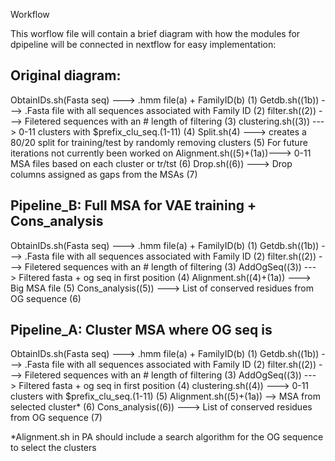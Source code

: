 Workflow

This worflow file will contain a brief diagram with how  the modules for dpipeline will be connected in nextflow for easy implementation:

## Original diagram:

ObtainIDs.sh(Fasta seq) ---> .hmm file(a) + FamilyID(b)                      (1)
Getdb.sh((1b)) ---> .Fasta file with all sequences associated with Family ID (2)
filter.sh((2)) ---> Filetered sequences with an # length of filtering        (3)
clustering.sh((3)) ---> 0-11 clusters with $prefix_clu_seq.(1-11)            (4) 
Split.sh(4) ---> creates a 80/20 split for training/test by randomly removing clusters (5)   For future iterations not currently been worked on
Alignment.sh((5)+(1a))---> 0-11 MSA files based on each cluster or tr/tst              (6)
Drop.sh((6)) --->  Drop columns assigned as gaps from the MSAs                         (7) 

 
## Pipeline_B: Full MSA for VAE training + Cons_analysis

ObtainIDs.sh(Fasta seq) ---> .hmm file(a) + FamilyID(b)                      (1)
Getdb.sh((1b)) ---> .Fasta file with all sequences associated with Family ID (2)
filter.sh((2)) ---> Filetered sequences with an # length of filtering        (3)
AddOgSeq((3)) ---> Filtered fasta + og seq in first position                 (4)
Alignment.sh((4)+(1a)) ---> Big MSA file                                     (5)
Cons_analysis((5)) ---> List of conserved residues from OG sequence          (6)

## Pipeline_A: Cluster MSA where OG seq is 

ObtainIDs.sh(Fasta seq) ---> .hmm file(a) + FamilyID(b)                      (1)
Getdb.sh((1b)) ---> .Fasta file with all sequences associated with Family ID (2)
filter.sh((2)) ---> Filetered sequences with an # length of filtering        (3)
AddOgSeq((3)) ---> Filtered fasta + og seq in first position                 (4)
clustering.sh((4)) ---> 0-11 clusters with $prefix_clu_seq.(1-11)            (5)
Alignment.sh((5)+(1a)) --> MSA from selected cluster*                        (6)
Cons_analysis((6)) ---> List of conserved residues from OG sequence          (7)


*Alignment.sh in PA should include a search algorithm for the OG sequence to select the clusters
